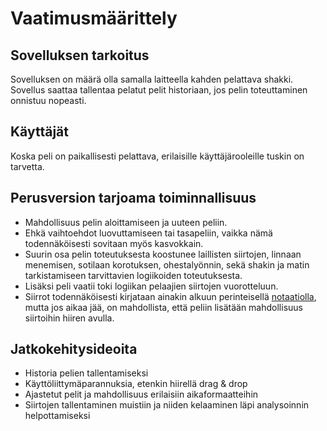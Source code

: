 # Vaatimusmäärittely

## Sovelluksen tarkoitus

Sovelluksen on määrä olla samalla laitteella kahden pelattava shakki. Sovellus saattaa tallentaa pelatut pelit historiaan, jos pelin toteuttaminen onnistuu nopeasti.

## Käyttäjät

Koska peli on paikallisesti pelattava, erilaisille käyttäjärooleille tuskin on tarvetta.

## Perusversion tarjoama toiminnallisuus

- Mahdollisuus pelin aloittamiseen ja uuteen peliin.
- Ehkä vaihtoehdot luovuttamiseen tai tasapeliin, vaikka nämä todennäköisesti sovitaan myös kasvokkain.
- Suurin osa pelin toteutuksesta koostunee laillisten siirtojen, linnaan menemisen, sotilaan korotuksen, ohestalyönnin, sekä shakin ja matin tarkistamiseen tarvittavien logiikoiden toteutuksesta.
- Lisäksi peli vaatii toki logiikan pelaajien siirtojen vuorotteluun.
- Siirrot todennäköisesti kirjataan ainakin alkuun perinteisellä [notaatiolla](https://en.wikipedia.org/wiki/Algebraic_notation_(chess)), mutta jos aikaa jää, on mahdollista, että peliin lisätään mahdollisuus siirtoihin hiiren avulla.

## Jatkokehitysideoita

- Historia pelien tallentamiseksi
- Käyttöliittymäparannuksia, etenkin hiirellä drag & drop
- Ajastetut pelit ja mahdollisuus erilaisiin aikaformaatteihin
- Siirtojen tallentaminen muistiin ja niiden kelaaminen läpi analysoinnin helpottamiseksi




